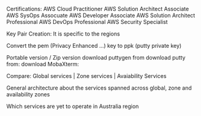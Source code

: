Certifications:
AWS Cloud Practitioner
AWS Solution Architect Associate
AWS SysOps Assocuate
AWS Developer Associate
AWS Solution Architect Professional
AWS DevOps Professional
AWS Security Specialist



Key Pair Creation:
It is specific to the regions



Convert the pem (Privacy Enhanced ...) key to ppk (putty private key)


Portable version / Zip version
download puttygen from
download putty from: 
download MobaXterm:



Compare:
Global services   |  Zone services  |   Avaiability Services



General architecture about the services spanned across global, zone and availability zones



Which services are yet to operate in Australia region


